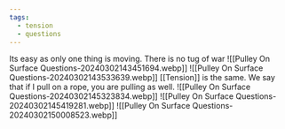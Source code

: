 ```yaml
---
tags:
  - tension
  - questions
---
```

Its easy as only one thing is moving. There is no tug of war
![[Pulley On Surface Questions-20240302143451694.webp]]
![[Pulley On Surface Questions-20240302143533639.webp]]
[[Tension]] is the same. We say that if I pull on a rope, you are pulling as well.
![[Pulley On Surface Questions-20240302145323834.webp]]
![[Pulley On Surface Questions-20240302145419281.webp]]
![[Pulley On Surface Questions-20240302150008523.webp]]